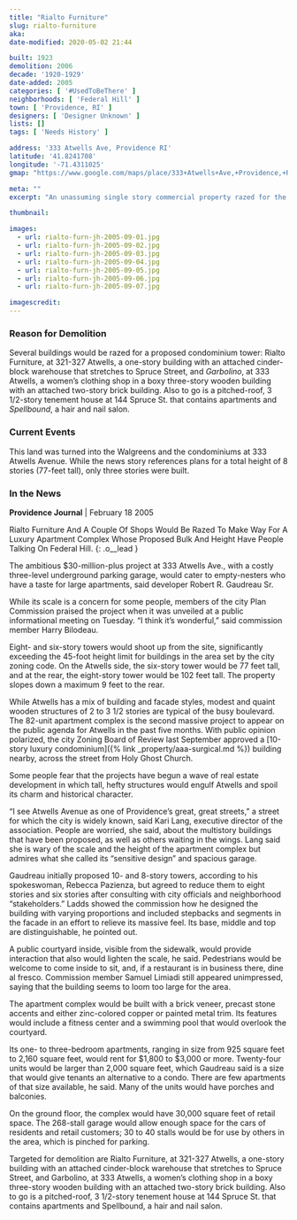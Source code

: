 ```yaml
---
title: "Rialto Furniture"
slug: rialto-furniture
aka: 
date-modified: 2020-05-02 21:44

built: 1923
demolition: 2006
decade: '1920-1929'
date-added: 2005
categories: [ '#UsedToBeThere' ]
neighborhoods: [ 'Federal Hill' ]
town: [ 'Providence, RI' ]
designers: [ 'Designer Unknown' ]
lists: []
tags: [ 'Needs History' ]

address: '333 Atwells Ave, Providence RI'
latitude: '41.8241708'
longitude: '-71.4311025'
gmap: "https://www.google.com/maps/place/333+Atwells+Ave,+Providence,+RI+02903/@41.8241708,-71.4311025,17z/data=!3m1!4b1!4m5!3m4!1s0x89e4450a91a25bfd:0x5397cf30e0a11e3a!8m2!3d41.8241708!4d-71.4289138"

meta: ""
excerpt: "An unassuming single story commercial property razed for the Walgreens and condos at 333 Atwells Ave."

thumbnail: 

images:
  - url: rialto-furn-jh-2005-09-01.jpg
  - url: rialto-furn-jh-2005-09-02.jpg
  - url: rialto-furn-jh-2005-09-03.jpg
  - url: rialto-furn-jh-2005-09-04.jpg
  - url: rialto-furn-jh-2005-09-05.jpg
  - url: rialto-furn-jh-2005-09-06.jpg
  - url: rialto-furn-jh-2005-09-07.jpg

imagescredit:  
---
```


### Reason for Demolition
Several buildings would be razed for a proposed condominium tower: Rialto Furniture, at 321-327 Atwells, a one-story building with an attached cinder-block warehouse that stretches to Spruce Street, and _Garbolino_, at 333 Atwells, a women’s clothing shop in a boxy three-story wooden building with an attached two-story brick building. Also to go is a pitched-roof, 3 1/2-story tenement house at 144 Spruce St. that contains apartments and _Spellbound_, a hair and nail salon.

### Current Events

This land was turned into the Walgreens and the condominiums at 333 Atwells Avenue. While the news story references plans for a total height of 8 stories (77-feet tall), only three stories were built. 

### In the News

**Providence Journal** | February 18 2005

Rialto Furniture And A Couple Of Shops Would Be Razed To Make Way For A Luxury Apartment Complex Whose Proposed Bulk And Height Have People Talking On Federal Hill.
{: .o__lead }

The ambitious $30-million-plus project at 333 Atwells Ave., with a costly three-level underground parking garage, would cater to empty-nesters who have a taste for large apartments, said developer Robert R. Gaudreau Sr.

While its scale is a concern for some people, members of the city Plan Commission praised the project when it was unveiled at a public informational meeting on Tuesday. “I think it’s wonderful,” said commission member Harry Bilodeau.

Eight- and six-story towers would shoot up from the site, significantly exceeding the 45-foot height limit for buildings in the area set by the city zoning code. On the Atwells side, the six-story tower would be 77 feet tall, and at the rear, the eight-story tower would be 102 feet tall. The property slopes down a maximum 9 feet to the rear.

While Atwells has a mix of building and facade styles, modest and quaint wooden structures of 2 to 3 1/2 stories are typical of the busy boulevard. The 82-unit apartment complex is the second massive project to appear on the public agenda for Atwells in the past five months. With public opinion polarized, the city Zoning Board of Review last September approved a [10-story luxury condominium]({% link _property/aaa-surgical.md %}) building nearby, across the street from Holy Ghost Church.

Some people fear that the projects have begun a wave of real estate development in which tall, hefty structures would engulf Atwells and spoil its charm and historical character.

“I see Atwells Avenue as one of Providence’s great, great streets,” a street for which the city is widely known, said Kari Lang, executive director of the association. People are worried, she said, about the multistory buildings that have been proposed, as well as others waiting in the wings. Lang said she is wary of the scale and the height of the apartment complex but admires what she called its “sensitive design” and spacious garage.

Gaudreau initially proposed 10- and 8-story towers, according to his spokeswoman, Rebecca Pazienza, but agreed to reduce them to eight stories and six stories after consulting with city officials and neighborhood “stakeholders.” Ladds showed the commission how he designed the building with varying proportions and included stepbacks and segments in the facade in an effort to relieve its massive feel. Its base, middle and top are distinguishable, he pointed out.

A public courtyard inside, visible from the sidewalk, would provide interaction that also would lighten the scale, he said. Pedestrians would be welcome to come inside to sit, and, if a restaurant is in business there, dine al fresco. Commission member Samuel Limiadi still appeared unimpressed, saying that the building seems to loom too large for the area.

The apartment complex would be built with a brick veneer, precast stone accents and either zinc-colored copper or painted metal trim. Its features would include a fitness center and a swimming pool that would overlook the courtyard.

Its one- to three-bedroom apartments, ranging in size from 925 square feet to 2,160 square feet, would rent for $1,800 to $3,000 or more. Twenty-four units would be larger than 2,000 square feet, which Gaudreau said is a size that would give tenants an alternative to a condo. There are few apartments of that size available, he said. Many of the units would have porches and balconies.

On the ground floor, the complex would have 30,000 square feet of retail space. The 268-stall garage would allow enough space for the cars of residents and retail customers; 30 to 40 stalls would be for use by others in the area, which is pinched for parking.

Targeted for demolition are Rialto Furniture, at 321-327 Atwells, a one-story building with an attached cinder-block warehouse that stretches to Spruce Street, and Garbolino, at 333 Atwells, a women’s clothing shop in a boxy three-story wooden building with an attached two-story brick building. Also to go is a pitched-roof, 3 1/2-story tenement house at 144 Spruce St. that contains apartments and Spellbound, a hair and nail salon.
